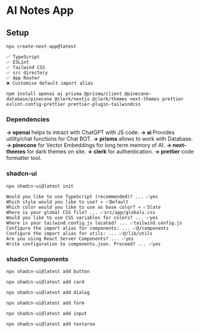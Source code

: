 # AI Notes App

## Setup

```
npx create-next-app@latest
```

```
✅ TypeScript
✅ ESLint
✅ Tailwind CSS
✅ src directory
✅ App Router
❌ Customise default import alias
```

```
npm install openai ai prisma @prisma/client @pinecone-database/pinecone @clerk/nextjs @clerk/themes next-themes prettier eslint-config-prettier prettier-plugin-tailwindcss
```

### Dependencies

**→ openai** helps to intract with ChatGPT with JS code.
**→ ai** Provides utility/chat functions for Chat BOT.
**→ prisma** allows to work with Database.
**→ pinecone** for Vector Embeddings for long term memory of AI.
**→ next-themes** for dark themes on site.
**→ clerk** for authentication.
**→ prettier** code formatter tool.

### shadcn-ui

```
npx shadcn-ui@latest init
```

```
Would you like to use TypeScript (recommended)? ... ✅yes
Which style would you like to use? » ✅Default
Which color would you like to use as base color? » ✅Slate
Where is your global CSS file? ... ✅src/app/globals.css
Would you like to use CSS variables for colors? ... ✅yes
Where is your tailwind.config.js located? ... ✅tailwind.config.js
Configure the import alias for components: ... ✅@/components
Configure the import alias for utils: ... ✅@/lib/utils
Are you using React Server Components? ... ✅yes
Write configuration to components.json. Proceed? ... ✅yes
```

### shadcn Components

```
npx shadcn-ui@latest add button
```

```
npx shadcn-ui@latest add card
```

```
npx shadcn-ui@latest add dialog
```

```
npx shadcn-ui@latest add form
```

```
npx shadcn-ui@latest add input
```

```
npx shadcn-ui@latest add textarea
```
